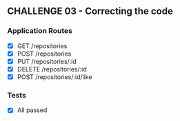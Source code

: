 ## CHALLENGE 03 - Correcting the code

### Application Routes
- [X] GET /repositories
- [X] POST /repositories
- [X] PUT /repositories/:id
- [X] DELETE /repositories/:id
- [X] POST /repositories/:id/like

### Tests
- [X] All passed
